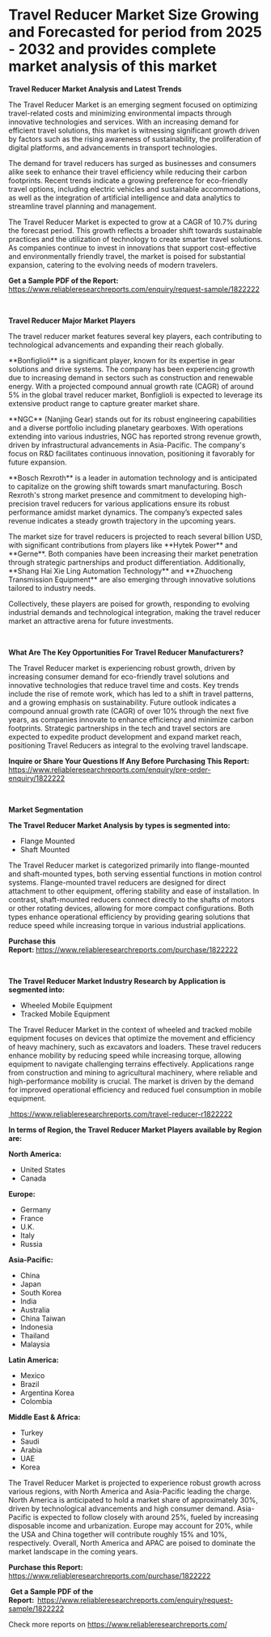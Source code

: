 <p><h1>Travel Reducer Market Size Growing and Forecasted for period from 2025 - 2032 and provides complete market analysis of this market</h1></p><p><strong>Travel Reducer Market Analysis and Latest Trends</strong></p>
<p><p>The Travel Reducer Market is an emerging segment focused on optimizing travel-related costs and minimizing environmental impacts through innovative technologies and services. With an increasing demand for efficient travel solutions, this market is witnessing significant growth driven by factors such as the rising awareness of sustainability, the proliferation of digital platforms, and advancements in transport technologies.</p><p>The demand for travel reducers has surged as businesses and consumers alike seek to enhance their travel efficiency while reducing their carbon footprints. Recent trends indicate a growing preference for eco-friendly travel options, including electric vehicles and sustainable accommodations, as well as the integration of artificial intelligence and data analytics to streamline travel planning and management.</p><p>The Travel Reducer Market is expected to grow at a CAGR of 10.7% during the forecast period. This growth reflects a broader shift towards sustainable practices and the utilization of technology to create smarter travel solutions. As companies continue to invest in innovations that support cost-effective and environmentally friendly travel, the market is poised for substantial expansion, catering to the evolving needs of modern travelers.</p></p>
<p><strong>Get a Sample PDF of the Report:&nbsp;</strong> <a href="https://www.reliableresearchreports.com/enquiry/request-sample/1822222?utm_campaign=2794&utm_medium=2&utm_source=Github&utm_content=ia&utm_term=09042025&utm_id=travel-reducer">https://www.reliableresearchreports.com/enquiry/request-sample/1822222</a></p>
<p>&nbsp;</p>
<p><strong>Travel Reducer Major Market Players</strong></p>
<p><p>The travel reducer market features several key players, each contributing to technological advancements and expanding their reach globally. </p><p>**Bonfiglioli** is a significant player, known for its expertise in gear solutions and drive systems. The company has been experiencing growth due to increasing demand in sectors such as construction and renewable energy. With a projected compound annual growth rate (CAGR) of around 5% in the global travel reducer market, Bonfiglioli is expected to leverage its extensive product range to capture greater market share.</p><p>**NGC** (Nanjing Gear) stands out for its robust engineering capabilities and a diverse portfolio including planetary gearboxes. With operations extending into various industries, NGC has reported strong revenue growth, driven by infrastructural advancements in Asia-Pacific. The company's focus on R&D facilitates continuous innovation, positioning it favorably for future expansion.</p><p>**Bosch Rexroth** is a leader in automation technology and is anticipated to capitalize on the growing shift towards smart manufacturing. Bosch Rexroth's strong market presence and commitment to developing high-precision travel reducers for various applications ensure its robust performance amidst market dynamics. The company’s expected sales revenue indicates a steady growth trajectory in the upcoming years.</p><p>The market size for travel reducers is projected to reach several billion USD, with significant contributions from players like **Hytek Power** and **Gerne**. Both companies have been increasing their market penetration through strategic partnerships and product differentiation. Additionally, **Shang Hai Xie Ling Automation Technology** and **Zhuocheng Transmission Equipment** are also emerging through innovative solutions tailored to industry needs.</p><p>Collectively, these players are poised for growth, responding to evolving industrial demands and technological integration, making the travel reducer market an attractive arena for future investments.</p></p>
<p>&nbsp;</p>
<p><strong>What Are The Key Opportunities For Travel Reducer Manufacturers?</strong></p>
<p><p>The Travel Reducer market is experiencing robust growth, driven by increasing consumer demand for eco-friendly travel solutions and innovative technologies that reduce travel time and costs. Key trends include the rise of remote work, which has led to a shift in travel patterns, and a growing emphasis on sustainability. Future outlook indicates a compound annual growth rate (CAGR) of over 10% through the next five years, as companies innovate to enhance efficiency and minimize carbon footprints. Strategic partnerships in the tech and travel sectors are expected to expedite product development and expand market reach, positioning Travel Reducers as integral to the evolving travel landscape.</p></p>
<p><strong>Inquire or Share Your Questions If Any Before Purchasing This Report:</strong> <a href="https://www.reliableresearchreports.com/enquiry/pre-order-enquiry/1822222?utm_campaign=2794&utm_medium=2&utm_source=Github&utm_content=ia&utm_term=09042025&utm_id=travel-reducer">https://www.reliableresearchreports.com/enquiry/pre-order-enquiry/1822222</a></p>
<p>&nbsp;</p>
<p><strong>Market Segmentation</strong></p>
<p><strong>The Travel Reducer Market Analysis by types is segmented into:</strong></p>
<p><ul><li>Flange Mounted</li><li>Shaft Mounted</li></ul></p>
<p><p>The Travel Reducer market is categorized primarily into flange-mounted and shaft-mounted types, both serving essential functions in motion control systems. Flange-mounted travel reducers are designed for direct attachment to other equipment, offering stability and ease of installation. In contrast, shaft-mounted reducers connect directly to the shafts of motors or other rotating devices, allowing for more compact configurations. Both types enhance operational efficiency by providing gearing solutions that reduce speed while increasing torque in various industrial applications.</p></p>
<p><strong>Purchase this Report:&nbsp;</strong><a href="https://www.reliableresearchreports.com/purchase/1822222?utm_campaign=2794&utm_medium=2&utm_source=Github&utm_content=ia&utm_term=09042025&utm_id=travel-reducer">https://www.reliableresearchreports.com/purchase/1822222</a></p>
<p>&nbsp;</p>
<p><strong>The Travel Reducer Market Industry Research by Application is segmented into:</strong></p>
<p><ul><li>Wheeled Mobile Equipment</li><li>Tracked Mobile Equipment</li></ul></p>
<p><p>The Travel Reducer Market in the context of wheeled and tracked mobile equipment focuses on devices that optimize the movement and efficiency of heavy machinery, such as excavators and loaders. These travel reducers enhance mobility by reducing speed while increasing torque, allowing equipment to navigate challenging terrains effectively. Applications range from construction and mining to agricultural machinery, where reliable and high-performance mobility is crucial. The market is driven by the demand for improved operational efficiency and reduced fuel consumption in mobile equipment.</p></p>
<p><a href="https://www.reliableresearchreports.com/travel-reducer-r1822222?utm_campaign=2794&utm_medium=2&utm_source=Github&utm_content=ia&utm_term=09042025&utm_id=travel-reducer">&nbsp;https://www.reliableresearchreports.com/travel-reducer-r1822222</a></p>
<p><strong>In terms of Region, the Travel Reducer Market Players available by Region are:</strong></p>
<p>
    <p> <strong> North America: </strong>
        <ul>
            <li>United States</li>
            <li>Canada</li>
        </ul>
        </p> 
    <p> <strong> Europe: </strong>
        <ul>
            <li>Germany</li>
            <li>France</li>
            <li>U.K.</li>
            <li>Italy</li>
            <li>Russia</li>
        </ul>
        </p> 
    <p> <strong> Asia-Pacific: </strong>
        <ul>
            <li>China</li>
            <li>Japan</li>
            <li>South Korea</li>
            <li>India</li>
            <li>Australia</li>
            <li>China Taiwan</li>
            <li>Indonesia</li>
            <li>Thailand</li>
            <li>Malaysia</li>
        </ul>
        </p> 
    <p> <strong> Latin America: </strong>
        <ul>
            <li>Mexico</li>
            <li>Brazil</li>
            <li>Argentina Korea</li>
            <li>Colombia</li>
        </ul>
        </p> 
    <p> <strong> Middle East & Africa: </strong>
        <ul>
            <li>Turkey</li>
            <li>Saudi</li>
            <li>Arabia</li>
            <li>UAE</li>
            <li>Korea</li>
        </ul>
    </p>
    </p>
<p><p>The Travel Reducer Market is projected to experience robust growth across various regions, with North America and Asia-Pacific leading the charge. North America is anticipated to hold a market share of approximately 30%, driven by technological advancements and high consumer demand. Asia-Pacific is expected to follow closely with around 25%, fueled by increasing disposable income and urbanization. Europe may account for 20%, while the USA and China together will contribute roughly 15% and 10%, respectively. Overall, North America and APAC are poised to dominate the market landscape in the coming years.</p></p>
<p><strong>Purchase this Report: </strong><a href="https://www.reliableresearchreports.com/purchase/1822222?utm_campaign=2794&utm_medium=2&utm_source=Github&utm_content=ia&utm_term=09042025&utm_id=travel-reducer">https://www.reliableresearchreports.com/purchase/1822222</a></p>
<p>&nbsp;<strong>Get a Sample PDF of the Report:&nbsp;&nbsp;</strong><a href="https://www.reliableresearchreports.com/enquiry/request-sample/1822222?utm_campaign=2794&utm_medium=2&utm_source=Github&utm_content=ia&utm_term=09042025&utm_id=travel-reducer">https://www.reliableresearchreports.com/enquiry/request-sample/1822222</a></p>
<p><strong></strong></p>
<p>Check more reports on <a href="https://www.reliableresearchreports.com/?utm_campaign=2794&utm_medium=2&utm_source=Github&utm_content=ia&utm_term=09042025&utm_id=travel-reducer">https://www.reliableresearchreports.com/</a></p>